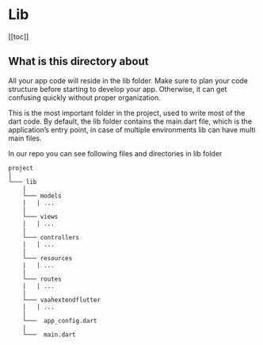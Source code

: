 # Lib

[[toc]]

## What is this directory about

All your app code will reside in the lib folder. Make sure to plan your code structure before starting to develop your app. Otherwise, it can get confusing quickly without proper organization.

This is the most important folder in the project, used to write most of the dart code. By default, the lib folder contains the main.dart file, which is the application’s entry point, in case of multiple environments lib can have multi main files.

In our repo you can see following files and directories in lib folder
```
project
│   
└─── lib
    │
    └─── models
    |   | ...
    |
    └─── views
    |   | ...
    |
    └─── controllers
    |   | ...
    |
    └─── resources
    |   | ...
    |
    └─── routes
    |   | ...
    |
    └─── vaahextendflutter
    |   | ...
    |
    └───  app_config.dart
    |
    └───  main.dart
```
